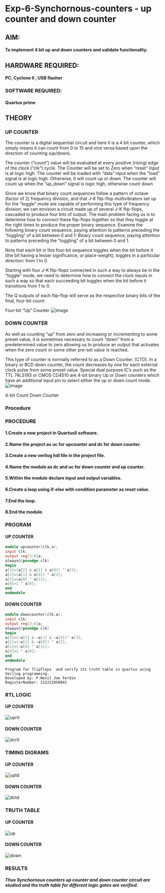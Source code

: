 # Exp-6-Synchornous-counters - up counter and down counter 
## AIM:
#### To implement 4 bit up and down counters and validate  functionality.
## HARDWARE REQUIRED: 
####  PC, Cyclone II , USB flasher
### SOFTWARE REQUIRED:  
#### Quartus prime
## THEORY 

### UP COUNTER 
The counter is a digital sequential circuit and here it is a 4 bit counter, which simply means it can count from 0 to 15 and vice versa based upon the direction of counting (up/down). 

The counter (“count“) value will be evaluated at every positive (rising) edge of the clock (“clk“) cycle.
The Counter will be set to Zero when “reset” input is at logic high.
The counter will be loaded with “data” input when the “load” signal is at logic high. Otherwise, it will count up or down.
The counter will count up when the “up_down” signal is logic high, otherwise count down

Since we know that binary count sequences follow a pattern of octave (factor of 2) frequency division, and that J-K flip-flop multivibrators set up for the “toggle” mode are capable of performing this type of frequency division, we can envision a circuit made up of several J-K flip-flops, cascaded to produce four bits of output.
The main problem facing us is to determine how to connect these flip-flops together so that they toggle at the right times to produce the proper binary sequence.
Examine the following binary count sequence, paying attention to patterns preceding the “toggling” of a bit between 0 and 1:
Binary count sequence, paying attention to patterns preceding the “toggling” of a bit between 0 and 1.

Note that each bit in this four-bit sequence toggles when the bit before it (the bit having a lesser significance, or place-weight), toggles in a particular direction: from 1 to 0.



 
 

Starting with four J-K flip-flops connected in such a way to always be in the “toggle” mode, we need to determine how to connect the clock inputs in such a way so that each succeeding bit toggles when the bit before it transitions from 1 to 0.

The Q outputs of each flip-flop will serve as the respective binary bits of the final, four-bit count:

 
 

Four-bit “Up” Counter
![image](https://user-images.githubusercontent.com/36288975/169644758-b2f4339d-9532-40c5-af40-8f4f8c942e2c.png)



### DOWN COUNTER 

As well as counting “up” from zero and increasing or incrementing to some preset value, it is sometimes necessary to count “down” from a predetermined value to zero allowing us to produce an output that activates when the zero count or some other pre-set value is reached.

This type of counter is normally referred to as a Down Counter, (CTD). In a binary or BCD down counter, the count decreases by one for each external clock pulse from some preset value. Special dual purpose IC’s such as the TTL 74LS193 or CMOS CD4510 are 4-bit binary Up or Down counters which have an additional input pin to select either the up or down count mode.
![image](https://user-images.githubusercontent.com/36288975/169644844-1a14e123-7228-4ed8-81a9-eb937dff4ac8.png)


4-bit Count Down Counter
### Procedure
###  PROCEDURE
#### 1.Create a new project in QuartusII software. 
#### 2.Name the project as uc for upcounter and dc for down counter. 
#### 3.Create a new verilog hdl file in the project file. 
#### 4.Name the module as dc and uc for down counter and up counter.
#### 5.Within the module declare input and output variables.
#### 6.Create a loop using if-else with condition parameter as reset value. 
#### 7.End the loop.
#### 8.End the module.



### PROGRAM 
#### UP COUNTER 
```verilog
module upcounter(clk,a);
input clk;
output reg[3:0]a;
always@(posedge clk)
begin
a[3]=(a[2] & a[1] & a[0]) ^ a[3];
a[2]=(a[1] & a[0]) ^ a[2];
a[1]=(a[0] ^ a[1]);
a[0]=1 ^ a[0];
end
endmodule
```
#### DOWN COUNTER 
```verilog
module downcounter(clk,a);
input clk;
output reg[3:0]a;
always@(posedge clk)
begin
a[3]=(~a[2] & ~a[1] & ~a[0])^ a[3];
a[2]=(~a[1] & ~a[0]) ^ a[2];
a[1]=(~a[0] ^ a[1]);
a[0]=1 ^ a[0];
end
endmodule
```
```
Program for flipflops  and verify its truth table in quartus using Verilog programming.
Developed by: P.Nevil Joe Ferdin
RegisterNumber: 212222050041 
```






### RTL LOGIC

#### UP COUNTER 
![uprtl](https://github.com/nevil-ferdin/Exp-7-Synchornous-counters-/assets/115524975/10c72f0c-8af3-4070-8670-5032fdab64d2)

#### DOWN COUNTER 

![dcrtl](https://github.com/nevil-ferdin/Exp-7-Synchornous-counters-/assets/115524975/d86bebea-b116-4d96-85e2-3ba8cd082e42)









### TIMING DIGRAMS

#### UP COUNTER 
![uptd](https://github.com/nevil-ferdin/Exp-7-Synchornous-counters-/assets/115524975/a7e882cc-c146-4e5f-abf2-f35feb4ebeee)


#### DOWN COUNTER 

![dctd](https://github.com/nevil-ferdin/Exp-7-Synchornous-counters-/assets/115524975/e86c3d7e-3bd5-408c-b1dd-3e9268a5c9f8)




### TRUTH TABLE 

#### UP COUNTER 
![up](https://github.com/nevil-ferdin/Exp-7-Synchornous-counters-/assets/115524975/d8009088-8189-4cc6-a832-8f2074241fb3)


#### DOWN COUNTER
![down](https://github.com/nevil-ferdin/Exp-7-Synchornous-counters-/assets/115524975/cdd6a394-3be7-411a-8ff2-48a9cbdd9ecc)





### RESULTS 
##### Thus Synchornous counters up counter and down counter circuit are studied and the truth table for different logic gates are verified.
